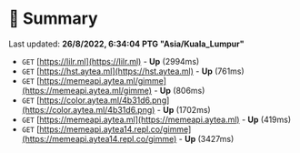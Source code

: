 # 📖 Summary
Last updated: **26/8/2022, 6:34:04 PTG "Asia/Kuala_Lumpur"**

- `GET` [https://lilr.ml](https://lilr.ml) - **Up** (2994ms)
- `GET` [https://hst.aytea.ml](https://hst.aytea.ml) - **Up** (761ms)
- `GET` [https://memeapi.aytea.ml/gimme](https://memeapi.aytea.ml/gimme) - **Up** (806ms)
- `GET` [https://color.aytea.ml/4b31d6.png](https://color.aytea.ml/4b31d6.png) - **Up** (1702ms)
- `GET` [https://memeapi.aytea.ml](https://memeapi.aytea.ml) - **Up** (419ms)
- `GET` [https://memeapi.aytea14.repl.co/gimme](https://memeapi.aytea14.repl.co/gimme) - **Up** (3427ms)
